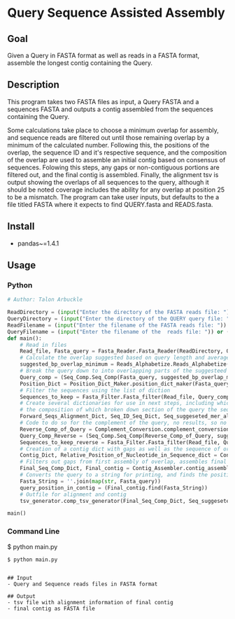 # Query Sequence Assisted Assembly

## Goal
Given a Query in FASTA format as well as reads in a FASTA format, assemble the longest contig containing the Query.

## Description
This program takes two FASTA files as input, a Query FASTA and a sequences FASTA and outputs a contig assembled from the sequences containing the Query. 

Some calculations take place to choose a minimum overlap for assembly, and sequence reads are filtered out until those remaining overlap by a minimum of 
the calculated number. Following this, the positions of the overlap, the sequence ID and it's respective sequence, and the composition of the overlap are
used to assemble an initial contig based on consensus of sequences. Folowing this steps, any gaps or non-contiguous portions are filtered out, and the final
contig is assembled. Finally, the alignment tsv is output showing the overlaps of all sequences to the query, although it should be noted coverage includes 
the ability for any overlap at position 25 to be a mismatch. The program can take user inputs, but defaults to the a file titled FASTA where it expects to find
QUERY.fasta and READS.fasta. 

 

## Install
- pandas~=1.4.1

## Usage

### Python
```python 
# Author: Talon Arbuckle

ReadDirectory = (input("Enter the directory of the FASTA reads file: ")) or (os.path.join(sys.path[0])+"\FASTA")
QueryDirectory = (input("Enter the directory of the QUERY query file: ")) or (os.path.join(sys.path[0])+"\FASTA")
ReadFilename = (input("Enter the filename of the FASTA reads file: ")) or ("READS.fasta")
QueryFilename = (input("Enter the filename of the  reads file: ")) or ("QUERY.fasta") 
def main():
    # Read in files
    Read_file, Fasta_query = Fasta_Reader.Fasta_Reader(ReadDirectory, QueryDirectory, ReadFilename, QueryFilename)
    # Calculate the overlap suggested based on query length and average sequence length
    suggested_bp_overlap_minimum = Reads_Alphabetize.Reads_Alphabetize(Read_file, Fasta_query)
    # Break the query down to into overlapping parts of the suggesteed overlap, tracking positions of each
    Query_comp = (Seq_Comp.Seq_Comp(Fasta_query, suggested_bp_overlap_minimum))
    Position_Dict = Position_Dict_Maker.position_dict_maker(Fasta_query, suggested_bp_overlap_minimum)
    # Filter the sequences using the list of diction
    Sequences_to_keep = Fasta_Filter.Fasta_filter(Read_file, Query_comp, suggested_bp_overlap_minimum)
    # Create several dictionaries for use in next steps, including which position the sequences align to, the sequence ID and sequence itself, and 
    # the composition of which broken down section of the query the sequence matches
    Forward_Seqs_Alignment_Dict, Seq_ID_Seq_Dict, Seq_suggeseted_mer_aligned = Alignment_of_Seqs.Alignment_of_Seqs(Position_Dict, Sequences_to_keep, Read_file, suggested_bp_overlap_minimum)
    # Code to do so for the complement of the query, no results, so no next steps taken
    Reverse_Comp_of_Query = Complement_Conversion.complement_conversion(Fasta_query)
    Query_Comp_Reverse = (Seq_Comp.Seq_Comp(Reverse_Comp_of_Query, suggested_bp_overlap_minimum))
    Sequences_to_keep_reverse = Fasta_Filter.Fasta_filter(Read_file, Query_Comp_Reverse, suggested_bp_overlap_minimum)
    # Creation of a contig dict with gaps as well as the sequence of origin for every base used in the first contig
    Contig_Dict, Relative_Position_of_Nucleotide_in_Sequence_dict = Contig_Dict_Maker.Contig_Dict_Maker(Forward_Seqs_Alignment_Dict, Seq_ID_Seq_Dict, Position_Dict)
    # Filters out gaps from first assembly of overlap, assembles final contig
    Final_Seq_Comp_Dict, Final_contig = Contig_Assembler.contig_assembly(Contig_Dict, Relative_Position_of_Nucleotide_in_Sequence_dict)
    # Converts the query to a string for printing, and finds the position of the query in the final assembles contig
    Fasta_String = ''.join(map(str, Fasta_query))
    query_position_in_contig = (Final_contig.find(Fasta_String))
    # Outfile for alignment and contig
    tsv_generator.comp_tsv_generator(Final_Seq_Comp_Dict, Seq_suggeseted_mer_aligned, Seq_ID_Seq_Dict, Position_Dict, Fasta_String, suggested_bp_overlap_minimum)

main()
```
### Command Line
$ python main.py 
```
$ python main.py 


## Input
- Query and Sequence reads files in FASTA format

## Output
- tsv file with alignment information of final contig
- final contig as FASTA file
